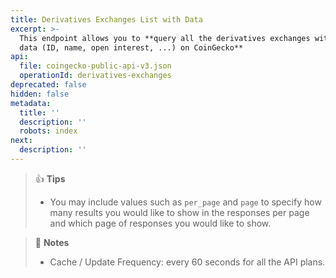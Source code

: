 ```yaml
---
title: Derivatives Exchanges List with Data
excerpt: >-
  This endpoint allows you to **query all the derivatives exchanges with related
  data (ID, name, open interest, ...) on CoinGecko**
api:
  file: coingecko-public-api-v3.json
  operationId: derivatives-exchanges
deprecated: false
hidden: false
metadata:
  title: ''
  description: ''
  robots: index
next:
  description: ''
---
```

> 👍 **Tips**
> 
> - You may include values such as `per_page` and `page` to specify how many results you would like to show in the responses per page and which page of responses you would like to show.

> 📘 **Notes**
> 
> - Cache / Update Frequency: every 60 seconds for all the API plans.